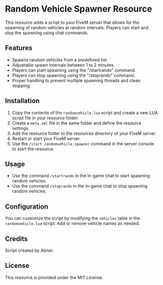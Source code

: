 # Random Vehicle Spawner Resource

This resource adds a script to your FiveM server that allows for the spawning of random vehicles at random intervals. Players can start and stop the spawning using chat commands.

## Features

- Spawns random vehicles from a predefined list.
- Adjustable spawn intervals between 1 to 2 minutes.
- Players can start spawning using the "/startrando" command.
- Players can stop spawning using the "/stoprando" command.
- Proper handling to prevent multiple spawning threads and clean stopping.

## Installation

1. Copy the contents of the `randomvehicle.lua` script and create a new LUA script file in your resource folder.
2. Create a `meta.xml` file in the same folder and define the resource settings.
3. Add the resource folder to the resources directory of your FiveM server.
4. Restart or start your FiveM server.
5. Use the `/start randomvehicle_spawner` command in the server console to start the resource.

## Usage

- Use the command `/startrando` in the in-game chat to start spawning random vehicles.
- Use the command `/stoprando` in the in-game chat to stop spawning random vehicles.

## Configuration

You can customize the script by modifying the `vehicles` table in the `randomvehicle.lua` script. Add or remove vehicle names as needed.

## Credits

Script created by Abner.

## License

This resource is provided under the MIT License.
